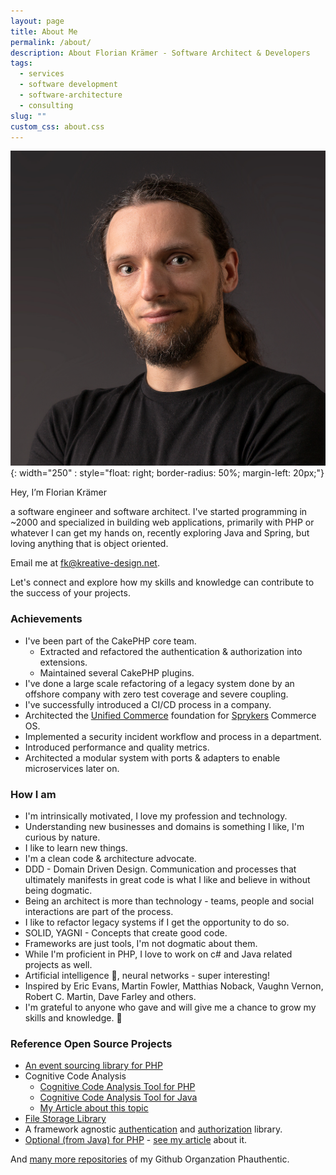 ```yaml
---
layout: page
title: About Me
permalink: /about/
description: About Florian Krämer - Software Architect & Developers
tags:
  - services
  - software development
  - software-architecture
  - consulting
slug: ""
custom_css: about.css
---
```


![Photo of Florian Krämer](/assets/images/foto.jpg){: width="250" : style="float: right; border-radius: 50%; margin-left: 20px;"}


Hey, I’m Florian Krämer

a software engineer and software architect. I've started programming in ~2000 and specialized in building web applications, primarily with PHP or whatever I can get my hands on, recently exploring Java and Spring, but loving anything that is object oriented.

Email me at [fk@kreative-design.net](mailto:fk@kreative-design.net).

Let's connect and explore how my skills and knowledge can contribute to the success of your projects.

### Achievements

* I've been part of the CakePHP core team.
  * Extracted and refactored the authentication & authorization into extensions.
  * Maintained several CakePHP plugins.
* I've done a large scale refactoring of a legacy system done by an offshore company with zero test coverage and severe coupling.
* I've successfully introduced a CI/CD process in a company.
* Architected the [Unified Commerce](https://spryker.com/unified-commerce/) foundation for [Sprykers](https://spryker.com/) Commerce OS.
* Implemented a security incident workflow and process in a department.
* Introduced performance and quality metrics.
* Architected a modular system with ports & adapters to enable microservices later on.

### How I am

* I'm intrinsically motivated, I love my profession and technology.
* Understanding new businesses and domains is something I like, I'm curious by nature.
* I like to learn new things.
* I'm a clean code & architecture advocate.
* DDD - Domain Driven Design. Communication and processes that ultimately manifests in great code is what I like and believe in without being dogmatic.
* Being an architect is more than technology - teams, people and social interactions are part of the process.
* I like to refactor legacy systems if I get the opportunity to do so.
* SOLID, YAGNI - Concepts that create good code.
* Frameworks are just tools, I'm not dogmatic about them.
* While I'm proficient in PHP, I love to work on c# and Java related projects as well.
* Artificial intelligence 🤖, neural networks - super interesting!
* Inspired by Eric Evans, Martin Fowler, Matthias Noback, Vaughn Vernon, Robert C. Martin, Dave Farley and others.
* I'm grateful to anyone who gave and will give me a chance to grow my skills and knowledge. 🙇

### Reference Open Source Projects

* [An event sourcing library for PHP](https://github.com/Phauthentic/event-sourcing)
* Cognitive Code Analysis
  * [Cognitive Code Analysis Tool for PHP](https://github.com/Phauthentic/cognitive-code-analysis)
  * [Cognitive Code Analysis Tool for Java](https://github.com/floriankraemer/cognitive-code-analysis-java)
  * [My Article about this topic](https://florian-kraemer.net/software-architecture/2024/07/25/The-Limits-of-Human-Cognitive-Capacities-in-Programming.html)
* [File Storage Library](https://github.com/Phauthentic/file-storage)
* A framework agnostic [authentication](https://github.com/Phauthentic/authentication) and [authorization](https://github.com/Phauthentic/authorization) library.
* [Optional (from Java) for PHP](https://github.com/Phauthentic/php-optional) - [see my article](https://florian-kraemer.net/software-architecture/2024/09/04/The-Optional-Object-Borrowed-from-Java.html) about it.

And [many more repositories](https://github.com/orgs/Phauthentic/repositories?q=sort%3Astars) of my Github Organzation Phauthentic.

<!--

## My experience & how I work

I have experience with backend and frontend development, more on the backend side. I’m familiar with the **SOLID principles**, **YAGNI** and **KISS**. I also have experience with risk analysis, quality attributes, service level agreements and architecture documentation.

One of my strengths is the analysis of business processes and to plan the software architecture accordingly. Understanding business is, in my opinion, the key to a successful product architecture. For that reason, I practice **domain driven design** * pragmatic, not dogmatic * and I think it is the best methodology to capture a holistic understanding of the business domain and to translate it into efficient software. I’m also interested in microservices, even **driven systems** and **distributed systems**, not just on a professional level but also in private.

My decisions are based on data, if the data can be collected and evaluated. I’m aware that data is not everything and pragmatism is often required to make the best architectural decision, because architecture is often the challenge of finding the best compromise of different factors.

Seminars with **Ross Tuck, Matthias Noback** and the work of **Eric Evans** shaped my view on architecture and programming. They influenced me and my thinking a lot in a very positive way.

But I don’t see only technology as part of my work and the processing, but also teams and humans. They are also a fundamental aspect of the processes, the same as the technological aspects, especially in larger organizations. There are not only technological dependencies but also dependencies on teams and people that must be managed to ensure optimal results. **“Team Topologies” by Manuel Pais** and **“The Five Dysfunctions of a Team” by Patrick Lencioni** have helped me a lot here to extend my understanding of that problem space.

During my career, I also planned and introduced a CI/CD process, I implemented a security incident handling process within a department in cooperation with the security team to ensure that our processing complied with SOC2 and ISO 27001. To measure performance metrics of the product, I selected a tool and created a process that, as a part of the release process, verifies the quality of performance of the product. Together with the product owners, I’ve created service level objectives for this initiative.

I’m pro-active and try to see problems before they escape and plan accordingly. I  like to communicate with the stakeholders in a project.

## Achievements in my career

### Freelancer

#### 

My first bigger project was the complete process of gathering requirements, defining the technology and finding solutions for a mid-sized business repairing motor spindles. The repair process required a complete documentation from the beginning to the end of the process that included a photo documentation of certain steps and to generate a 27 page PDF report at the end.

### PSA Publishers Ltd: World Architects

#### 

* Introduced a CI/CD process and a branching strategy.
* Upgraded the application over 2 major releases of the framework.
* Planned a CRM system.

#### Microservices

Planned a refactoring of the application into microservices. Why microservices? Usually microservices are used to distribute work and responsibility between teams and to create separately maintainable domains.

World architects suffered from the problem that we never had enough people for all the work to be done and the constant updates of libraries and the framework caused additional work. The reason to choose microservices here was simply to extract certain functionality from the monolith, mostly infrastructure related concerns, from the core application and to implement them once and to no have the need to maintain them more then necessary because they would not be accessible from the outside, so we could focus on our domain instead.

### Spryker Systems GmbH

#### Authentication & Authorzation Abstraction

After my probation time my first task was to design an abstract authentication and authorization system that will work across all layers in Sprykers architecture.

#### Unified Commerce Architecture

#### Warehouse Management Architecture

#### Defining a Security Incident Process

#### Defining a performance Process

-->